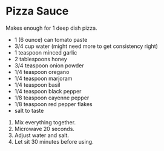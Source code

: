 # Pizza Sauce

Makes enough for 1 deep dish pizza.

- 1 (6 ounce) can tomato paste
- 3/4 cup water (might need more to get consistency right)
- 1 teaspoon minced garlic
- 2 tablespoons honey
- 3/4 teaspoon onion powder
- 1/4 teaspoon oregano
- 1/4 teaspoon marjoram
- 1/4 teaspoon basil
- 1/4 teaspoon black pepper
- 1/8 teaspoon cayenne pepper
- 1/8 teaspoon red pepper flakes
- salt to taste

1. Mix everything together.
2. Microwave 20 seconds.
3. Adjust water and salt.
4. Let sit 30 minutes before using.
